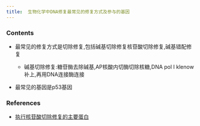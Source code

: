```yaml
---
title:  生物化学中DNA修复最常见的修复方式及参与的基因
--- 
```


### Contents
- 最常见的修复方式是切除修复,包括碱基切除修复核苷酸切除修复,碱基错配修复
  - 碱基切除修复:糖苷酶去除碱基,AP核酸内切酶切除核糖,DNA pol Ⅰ klenow补上,再用DNA连接酶连接

- 最常见的基因是p53基因

### References
- [执行核苷酸切除修复的主要蛋白](/执行核苷酸切除修复的主要蛋白)

